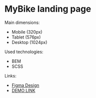 # MyBike landing page
Main dimensions:
- Mobile (320px)
- Tablet (576px)
- Desktop (1024px)

Used technologies:
- BEM
- SCSS

Links:
- [Figma Design](https://www.figma.com/file/NZQAIydtHo5QkINyGLHNcq/BIKE-New-Version?type=design&node-id=0-1&mode=design&t=GCq7U7ePWloUnPcG-0)
- [DEMO LINK](https://OstTomash.github.io/my-bike-landing/)
